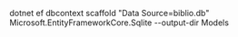 dotnet ef dbcontext scaffold "Data Source=biblio.db" Microsoft.EntityFrameworkCore.Sqlite --output-dir Models